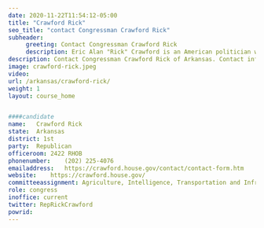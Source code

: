 ```yaml
---
date: 2020-11-22T11:54:12-05:00
title: "Crawford Rick"
seo_title: "contact Congressman Crawford Rick"
subheader:
     greeting: Contact Congressman Crawford Rick 
     description: Eric Alan "Rick" Crawford is an American politician who has been the U.S. Representative for Arkansas's 1st congressional district since 2011. He is a member of the Republican Party. Before he was elected to Congress, Crawford was a radio announcer, businessman, and U.S. Army soldier.
description: Contact Congressman Crawford Rick of Arkansas. Contact information for Crawford Rick includes email address, phone number, and mailing address.
image: crawford-rick.jpeg
video: 
url: /arkansas/crawford-rick/
weight: 1
layout: course_home


####candidate
name:	Crawford Rick
state:	Arkansas
district: 1st
party:	Republican
officeroom:	2422 RHOB
phonenumber:	(202) 225-4076
emailaddress:	https://crawford.house.gov/contact/contact-form.htm
website:	https://crawford.house.gov/
committeeassignment: Agriculture, Intelligence, Transportation and Infrastructure
role: congress
inoffice: current
twitter: RepRickCrawford
powrid: 
---
```


